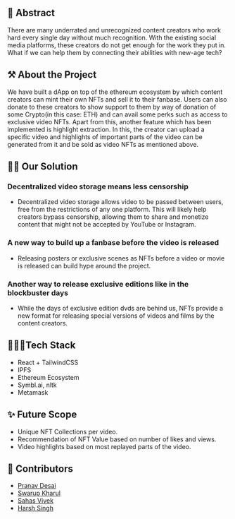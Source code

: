 
## 🧐 Abstract

There are many underrated and unrecognized content creators who work hard every single day without much recognition. With the existing social media platforms, these creators do not get enough for the work they put in. What if we can help them by connecting their abilities with new-age tech?


## ⚒️ About the Project
We have built a dApp on top of the ethereum ecosystem by which content creators can mint their own NFTs and sell it to their fanbase. Users can also donate to these creators to show support to them by way of donation of some Crypto(in this case: ETH) and can avail some perks such as access to exclusive video NFTs. Apart from this, another feature which has been implemented is highlight extraction. In this, the creator can upload a specific video and highlights of important parts of the video can be generated from it and be sold as video NFTs as mentioned above.

## 🙌🏻 Our Solution
### Decentralized video storage means less censorship
- Decentralized video storage allows video to
be passed between users, free from the
restrictions of any one platform. This will
likely help creators bypass censorship,
allowing them to share and monetize
content that might not be accepted by
YouTube or Instagram.
### A new way to build up a fanbase before the video is released
- Releasing posters or exclusive scenes as NFTs before a video or movie is released can build hype around the project.
### Another way to release exclusive editions like in the blockbuster days
- While the days of exclusive edition dvds are behind us, NFTs provide a new format for releasing special versions of videos and films by the content creators.

## 👩🏻‍💻Tech Stack
 - React + TailwindCSS
 - IPFS
 - Ethereum Ecosystem
 - Symbl.ai, nltk
 - Metamask 
 
## ✨ Future Scope
 - Unique NFT Collections per video.
 - Recommendation of NFT Value based on number of likes and views.
 - Video highlights based on most replayed parts of the video.
 
## 👫 Contributors 
* [Pranav Desai](https://github.com/pranavvdesai)
* [Swarup Kharul](https://github.com/SwarupKharul)
* [Sahas Vivek](https://github.com/sahas-01)
* [Harsh Singh](https://github.com/HarshS1611)
